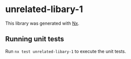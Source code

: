 # unrelated-libary-1

This library was generated with [Nx](https://nx.dev).

## Running unit tests

Run `nx test unrelated-libary-1` to execute the unit tests.
